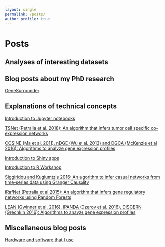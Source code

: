 ```yaml
---
layout: single
permalink: /posts/
author_profile: true
---
```


# Posts 


## Analyses of interesting datasets


## Blog posts about my PhD research

[GeneSurrounder](https://sahildshah1.github.io/GeneSurrounder/)  


## Explanations of technical concepts 

[Introduction to Jupyter notebooks](https://docs.google.com/presentation/d/1HsDFKNDNp4-dms5JUGZiv8SDOpfa2FzxiOizS65_gig/edit?usp=sharing)


[TSNet (Petralia et al. 2018): An algorithm that infers tumor cell specific 
co-expression networks](https://docs.google.com/presentation/d/1Zwc3FA9h0_cIUlcD6o3ea0vi-Rqi2dT0cSRTB4Mml58/edit?usp=sharing)

[COSINE (Ma et al. 2011), nDGE (Wu et al. 2013) and DGCA (McKenzie et al 2016): Algorithms to analyze gene expression profiles](https://docs.google.com/presentation/d/1AYGPOBZaPaedK2xa2p_V4uCElYk_i9tAYVaiMueIA-k/edit?usp=sharing)


[Introduction to Shiny apps](https://github.com/sahildshah1/shiny-groupmtg/blob/master/figs/main.pdf)

[Introduction to R Workshop](https://github.com/sahildshah1/mglcRWorkshop/blob/master/RWorkshop.pdf)

[Siggiridou and Kugiumtzis 2016: An algorithm to infer casual networks from 
time-series data using Granger Causality](https://drive.google.com/file/d/1bpves7-zpKIhTpZA2f6NLlJynSDBkIqi/view?usp=sharing)

[iRafNet (Petralia et al 2015): An algorithm that infers gene regulatory networks using
Random Forests](https://drive.google.com/file/d/1oma2KF-FnkC4M2D0ThoQMsdLLT-H2bw3/view?usp=sharing)

[LEAN (Gwinner et al. 2016), iPANDA (Ozerov et al. 2016), DISCERN (Grechkin 2016): 
Algorithms to anayze gene expression profiles](https://drive.google.com/file/d/1ISUlflpnK2It3iAI_bXyDXxx3R0-bnCr/view?usp=sharing)




## Miscellaneous blog posts 

[Hardware and software that I use](https://sahildshah1.github.io/usesthis/)






